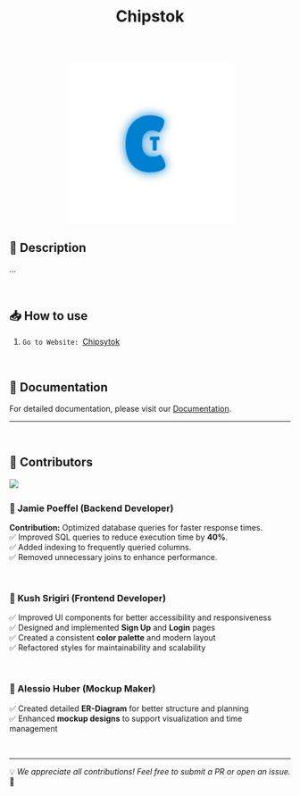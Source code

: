 <h1 align="center">Chipstok</h1>

<br>
<br>

<p align="center">
  <a href="https://www.chipsytok.bbzwinf.ch" target="_blank" style="text-decoration: none;">
    <img src="./Chipsytok/public/icon_light.png" alt="Chipstok Logo" width="300">
  </a>
</p>



## 🚀 Description

...

<br>

## 📥 How to use

1. `Go to Website: `[Chipsytok](https://www.chipsytok.bbzwinf.ch/)

<br>

## 📖 Documentation

For detailed documentation, please visit our [Documentation](docs).

---

<br>

## 👥 Contributors


<a href="https://github.com/Jamie-Poeffel/chipstok/graphs/contributors">
  <img src="https://contrib.rocks/image?&columns=25&max=10000&&repo=sherlock-project/sherlock" noZoom />
</a>

### 🎯 Jamie Poeffel (Backend Developer)

**Contribution:** Optimized database queries for faster response times.  
✅ Improved SQL queries to reduce execution time by **40%**.  
✅ Added indexing to frequently queried columns.  
✅ Removed unnecessary joins to enhance performance.

<br>

### 🎨 Kush Srigiri (Frontend Developer)

✅ Improved UI components for better accessibility and responsiveness  
✅ Designed and implemented **Sign Up** and **Login** pages  
✅ Created a consistent **color palette** and modern layout  
✅ Refactored styles for maintainability and scalability

<br>

### 📝 Alessio Huber (Mockup Maker)

✅ Created detailed **ER-Diagram** for better structure and planning  
✅ Enhanced **mockup designs** to support visualization and time management

<br>

---

💡 *We appreciate all contributions! Feel free to submit a PR or open an issue.* 🎉
